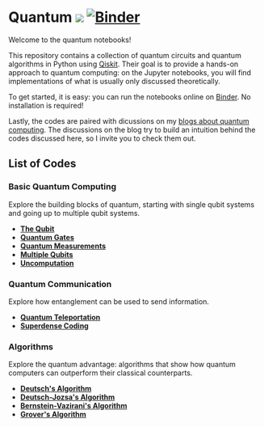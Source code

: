 # Quantum [![](https://img.shields.io/badge/python-3.7+-blue.svg)](https://www.python.org/download/releases/3.7.0/) [![Binder](https://mybinder.org/badge_logo.svg)](https://mybinder.org/v2/gh/IvanIsCoding/Quantum/master?filepath=index.ipynb)

Welcome to the quantum notebooks! 

This repository contains a collection of quantum circuits and quantum algorithms in Python using [Qiskit](https://www.qiskit.org/). Their goal is to provide a hands-on approach to quantum computing: on the Jupyter notebooks, you will find implementations of what is usually only discussed theoretically.

To get started, it is easy: you can run the notebooks online on [Binder](https://mybinder.org/v2/gh/IvanIsCoding/Quantum/master?filepath=index.ipynb). No installation is required!

Lastly, the codes are paired with dicussions on my [blogs about quantum computing](https://ivaniscoding.github.io/tags/quantum/). The discussions on the blog try to build an intuition behind the codes discussed here, so I invite you to check them out. 

## List of Codes

### Basic Quantum Computing

Explore the building blocks of quantum, starting with single qubit systems and going up to multiple qubit systems.

* **[The Qubit](./Basic_Quantum/Qubit.ipynb)**
* **[Quantum Gates](./Basic_Quantum/Quantum-Gates.ipynb)**
* **[Quantum Measurements](./Basic_Quantum/Measurements.ipynb)**
* **[Multiple Qubits](./Basic_Quantum/Multiple-Qubits.ipynb)**
* **[Uncomputation](./Basic_Quantum/Uncomputation.ipynb)**

### Quantum Communication

Explore how entanglement can be used to send information. 

* **[Quantum Teleportation](./Quantum_Communication/Teleportation.ipynb)**
* **[Superdense Coding](./Quantum_Communication/Superdensecoding.ipynb)**

### Algorithms

Explore the quantum advantage: algorithms that show how quantum computers can outperform their classical counterparts.

* **[Deutsch's Algorithm](./Algorithms/Deutsch.ipynb)**
* **[Deutsch-Jozsa's Algorithm](./Algorithms/Deutsch-Jozsa.ipynb)**
* **[Bernstein-Vazirani's Algorithm](./Algorithms/Bernstein-Vazirani.ipynb)**
* **[Grover's Algorithm](./Algorithms/Grover.ipynb)**